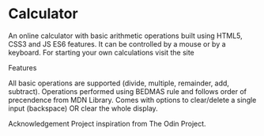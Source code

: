 # Calculator

An online calculator with basic arithmetic operations built using HTML5, CSS3 and JS ES6 features. It can be controlled by a mouse or by a keyboard. For starting your own calculations visit the site

Features

All basic operations are supported (divide, multiple, remainder, add, subtract).
Operations performed using BEDMAS rule and follows order of precendence from MDN Library.
Comes with options to clear/delete a single input (backspace) OR clear the whole display.

Acknowledgement
Project inspiration from The Odin Project.
